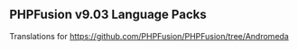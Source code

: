 PHPFusion v9.03 Language Packs
---
Translations for https://github.com/PHPFusion/PHPFusion/tree/Andromeda
